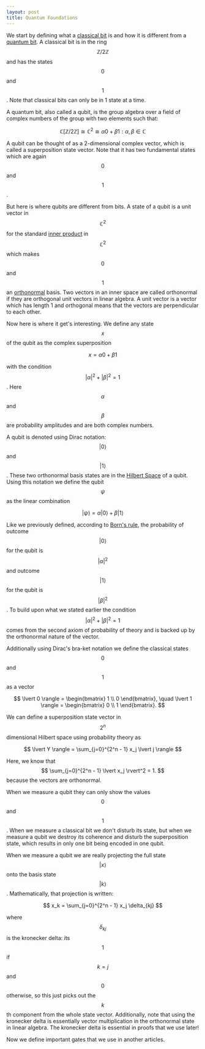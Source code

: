 ```yaml
---
layout: post
title: Quantum Foundations
---
```

<script src="https://cdn.mathjax.org/mathjax/latest/MathJax.js?config=TeX-AMS-MML_HTMLorMML" type="text/javascript"></script>

We start by defining what a [classical bit](https://en.wikipedia.org/wiki/Bit) is and how it is different from a [quantum bit](https://en.wikipedia.org/wiki/Qubit). A classical bit is in the ring $$\mathbb{Z} / 2\mathbb{Z}$$ and has the states $$0$$ and $$1$$. Note that classical bits can only be in 1 state at a time. 

A quantum bit, also called a qubit, is the group algebra over a field of complex numbers of the group with two elements such that:

$$
\mathbb{C}[\mathbb{Z}/2\mathbb{Z}] \cong \mathbb{C}^2 \cong {\alpha 0 + \beta 1 : \alpha, \beta \in \mathbb{C} }
$$ 

A qubit can be thought of as a 2-dimensional complex vector, which is called a superposition state vector. Note that it has two fundamental states which are again $$0$$ and $$1$$.

But here is where qubits are different from bits. A state of a qubit is a unit vector in $$\mathbb{C}^2$$ for the standard [inner product](https://en.wikipedia.org/wiki/Inner_product_space) in $$\mathbb{C}^2$$ which makes $$0$$ and $$1$$ an [orthonormal](https://en.wikipedia.org/wiki/Orthonormality) basis. Two vectors in an inner space are called orthonormal if they are orthogonal unit vectors in linear algebra. A unit vector is a vector which has length 1 and orthogonal means that the vectors are perpendicular to each other.

Now here is where it get's interesting. We define any state $$x$$ of the qubit as the complex superposition

$$x = \alpha 0 + \beta 1$$
 
with the condition $$\lvert \alpha \rvert^2 + \lvert \beta \rvert^2 = 1$$. Here $$\alpha$$ and $$\beta$$ are probability amplitudes and are both complex numbers. 

A qubit is denoted using Dirac notation: $$\lvert 0 \rangle $$ and $$\lvert 1\rangle$$. These two orthonormal basis states are in the [Hilbert Space](https://en.wikipedia.org/wiki/Hilbert_space) of a qubit. Using this notation we define the qubit $$\psi$$ as the linear combination 

$$
\lvert \psi \rangle = \alpha \lvert 0\rangle + \beta \lvert 1\rangle$$

Like we previously defined, according to [Born's rule](https://en.wikipedia.org/wiki/Born_rule), the probability of outcome $$\lvert 0\rangle$$ for the qubit is $$\lvert \alpha \rvert^2$$ and outcome $$\lvert 1\rangle$$ for the qubit is $$\lvert \beta \rvert^2$$. To build upon what we stated earlier the condition $$\lvert \alpha \rvert^2 + \lvert \beta \rvert^2 = 1$$ comes from the second axiom of probability of theory and is backed up by the orthonormal nature of the vector.

Additionally using Dirac's bra-ket notation we define the classical states $$0$$ and $$1$$ as a vector

$$
\lvert 0 \rangle = \begin{bmatrix} 1 \\ 0 \end{bmatrix}, \quad
\lvert 1 \rangle = \begin{bmatrix} 0 \\ 1 \end{bmatrix}.
$$

We can define a superposition state vector in $$2^n$$ dimensional Hilbert space using probability theory as 

$$
\lvert Y \rangle = \sum_{j=0}^{2^n - 1} x_j \lvert j \rangle
$$

Here, we know that $$
\sum_{j=0}^{2^n - 1} \lvert x_j \rvert^2 = 1.
$$ because the vectors are orthonormal.

When we measure a qubit they can only show the values $$0$$ and $$1$$. When we measure a classical bit we don't disturb its state, but when we measure a qubit we destroy its coherence and disturb the superposition state, which results in only one bit being encoded in one qubit. 

When we measure a qubit we are really projecting the full state $$\lvert x \rangle$$ onto the basis state $$\lvert k \rangle$$. Mathematically, that projection is written:

$$
x_k = \sum_{j=0}^{2^n - 1} x_j \delta_{kj}
$$

where $$\delta_{kj}$$ is the kronecker delta: its $$1$$ if $$k = j$$ and $$0$$ otherwise, so this just picks out the $$k$$th component from the whole state vector. Additionally, note that using the kronecker delta is essentially vector multiplication in the orthonormal state in linear algebra. The kronecker delta is essential in proofs that we use later!

Now we define important gates that we use in another articles.







